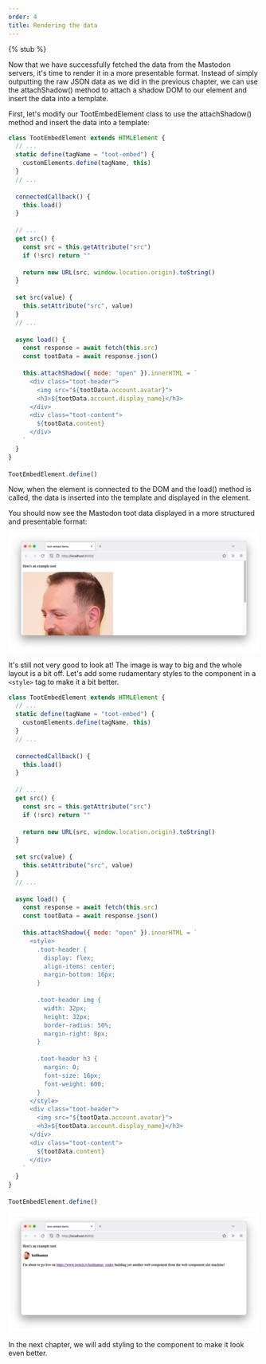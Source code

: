 ```yaml
---
order: 4
title: Rendering the data
---
```


{% stub %}

Now that we have successfully fetched the data from the Mastodon servers, it's time to render it in a more presentable format. Instead of simply outputting the raw JSON data as we did in the previous chapter, we can use the attachShadow() method to attach a shadow DOM to our element and insert the data into a template.

First, let's modify our TootEmbedElement class to use the attachShadow() method and insert the data into a template:

```js
class TootEmbedElement extends HTMLElement {
  // ...
  static define(tagName = "toot-embed") {
    customElements.define(tagName, this)
  }
  // ...

  connectedCallback() {
    this.load()
  }

  // ...
  get src() {
    const src = this.getAttribute("src")
    if (!src) return ""

    return new URL(src, window.location.origin).toString()
  }

  set src(value) {
    this.setAttribute("src", value)
  }
  // ...

  async load() {
    const response = await fetch(this.src)
    const tootData = await response.json()

    this.attachShadow({ mode: "open" }).innerHTML = `
      <div class="toot-header">
        <img src="${tootData.account.avatar}">
        <h3>${tootData.account.display_name}</h3>
      </div>
      <div class="toot-content">
        ${tootData.content}
      </div>
    `
  }
}

TootEmbedElement.define()
```

Now, when the element is connected to the DOM and the load() method is called, the data is inserted into the template and displayed in the element.

You should now see the Mastodon toot data displayed in a more structured and presentable format:

![A browser screenshot showing the toot-embed component at it's current stage. The example page reads: "Here's an example toot: " followed by a display of the Mastodon toot data including the avatar image, display name, and toot content.](/images/tutorials/mastodon-toot-embed/fig3.png)

It's still not very good to look at! The image is way to big and the whole layout is a bit off. Let's add some rudamentary styles to the component in a `<style>` tag to make it a bit better.

```js
class TootEmbedElement extends HTMLElement {
  // ...
  static define(tagName = "toot-embed") {
    customElements.define(tagName, this)
  }
  // ...

  connectedCallback() {
    this.load()
  }

  // ...
  get src() {
    const src = this.getAttribute("src")
    if (!src) return ""

    return new URL(src, window.location.origin).toString()
  }

  set src(value) {
    this.setAttribute("src", value)
  }
  // ...

  async load() {
    const response = await fetch(this.src)
    const tootData = await response.json()

    this.attachShadow({ mode: "open" }).innerHTML = `
      <style>
        .toot-header {
          display: flex;
          align-items: center;
          margin-bottom: 16px;
        }

        .toot-header img {
          width: 32px;
          height: 32px;
          border-radius: 50%;
          margin-right: 8px;
        }

        .toot-header h3 {
          margin: 0;
          font-size: 16px;
          font-weight: 600;
        }
      </style>
      <div class="toot-header">
        <img src="${tootData.account.avatar}">
        <h3>${tootData.account.display_name}</h3>
      </div>
      <div class="toot-content">
        ${tootData.content}
      </div>
    `
  }
}

TootEmbedElement.define()
```

![A browser screenshot showing the toot-embed component at it's current stage. The example page reads: "Here's an example toot: " followed by a display of the Mastodon toot data including the avatar image, display name, and toot content. The component has been given some rudamentary layouting.](/images/tutorials/mastodon-toot-embed/fig4.png)

In the next chapter, we will add styling to the component to make it look even better.
